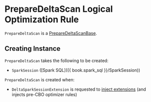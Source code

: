 # PrepareDeltaScan Logical Optimization Rule

`PrepareDeltaScan` is a [PrepareDeltaScanBase](PrepareDeltaScanBase.md).

## Creating Instance

`PrepareDeltaScan` takes the following to be created:

* <span id="spark"> `SparkSession` ([Spark SQL]({{ book.spark_sql }}/SparkSession))

`PrepareDeltaScan` is created when:

* `DeltaSparkSessionExtension` is requested to [inject extensions](../DeltaSparkSessionExtension.md#apply) (and injects pre-CBO optimizer rules)
